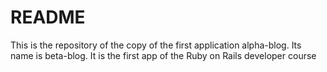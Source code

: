 # README

This is the repository of the copy of the first application alpha-blog. Its name is beta-blog. It is the first app of the Ruby on Rails developer course
